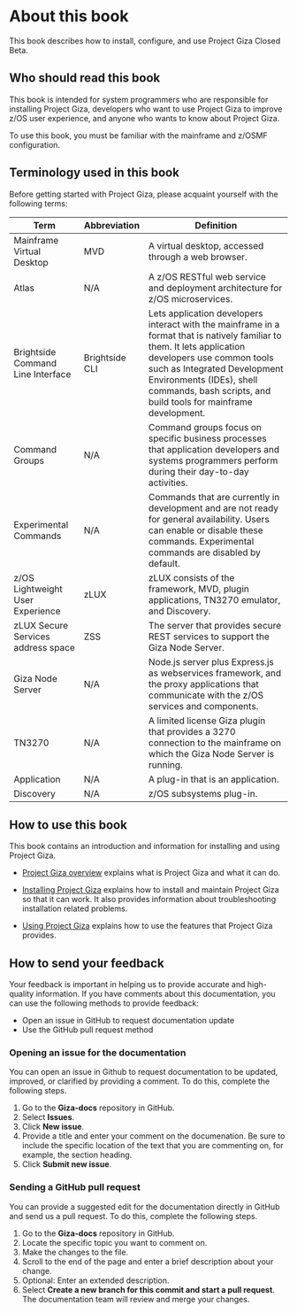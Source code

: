 # About this book
This book describes how to install, configure, and use Project Giza Closed Beta.  

## Who should read this book
This book is intended for system programmers who are responsible for installing Project Giza, developers who want to use Project Giza to improve z/OS user experience, and anyone who wants to know about Project Giza.

To use this book, you must be familiar with the mainframe and z/OSMF configuration.

## Terminology used in this book
Before getting started with Project Giza, please acquaint yourself with the following terms:

|Term|Abbreviation|Definition|
|--------|-----------|-------------|
|Mainframe Virtual Desktop|MVD|A virtual desktop, accessed through a web browser.|
|Atlas|N/A|A z/OS RESTful web service and deployment architecture for z/OS microservices.|
|Brightside Command Line Interface|Brightside CLI|Lets application developers interact with the mainframe in a format that is natively familiar to them.  It lets application developers use common tools such as Integrated Development Environments (IDEs), shell commands, bash scripts, and build tools for mainframe development.|
|Command Groups|N/A|Command groups focus on specific business processes that application developers and systems programmers perform during their day-to-day activities. |
|Experimental Commands|N/A|Commands that are currently in development and are not ready for general availability. Users can enable or disable these commands. Experimental commands are disabled by default.|
|z/OS Lightweight User Experience|zLUX|zLUX consists of the framework, MVD, plugin applications, TN3270 emulator, and Discovery.|
|zLUX Secure Services address space|ZSS|The server that provides secure REST services to support the Giza Node Server.|
|Giza Node Server|N/A|Node.js server plus Express.js as webservices framework, and the proxy applications that communicate with the z/OS services and components.|
|TN3270|N/A|A limited license Giza plugin that provides a 3270 connection to the mainframe on which the Giza Node Server is running.|
|Application|N/A|A plug-in that is an application.|
|Discovery|N/A|z/OS subsystems plug-in.|

## How to use this book
This book contains an introduction and information for installing and using Project Giza.

- [Project Giza overview](introduction.md) explains what is Project Giza and what it can do.

- [Installing Project Giza](installandconfig.md) explains how to install and maintain Project Giza so that it can work. It also provides information about troubleshooting installation related problems.

- [Using Project Giza](using.md) explains how to use the features that Project Giza provides.

## How to send your feedback
Your feedback is important in helping us to provide accurate and high-quality information. If you have comments about this documentation, you can use the following methods to provide feedback:
- Open an issue in GitHub to request documentation update
- Use the GitHub pull request method

### Opening an issue for the documentation
You can open an issue in Github to request documentation to be updated, improved, or clarified by providing a comment. To do this, complete the following steps.
1. Go to the **Giza-docs** repository in GitHub.
2. Select **Issues**.
3. Click **New issue**.
4. Provide a title and enter your comment on the documenation. Be sure to include the specific location of the text that you are commenting on, for example, the section heading. 
5. Click **Submit new issue**.

### Sending a GitHub pull request
You can provide a suggested edit for the documentation directly in GitHub and send us a pull request. To do this, complete the following steps.
1. Go to the **Giza-docs** repository in GitHub.
2. Locate the specific topic you want to comment on.
3. Make the changes to the file.
4. Scroll to the end of the page and enter a brief description about your change.
5. Optional: Enter an extended description.
6. Select **Create a new branch for this commit and start a pull request**. The documentation team will review and merge your changes.
